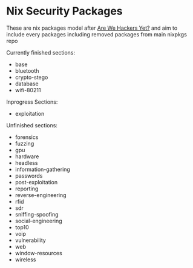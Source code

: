 # Nix Security Packages

These are nix packages model after [Are We Hackers Yet?](https://jjjollyjim.github.io/arewehackersyet/index.html) and aim to include every packages including removed packages from main nixpkgs repo

Currently finished sections:
- base
- bluetooth
- crypto-stego
- database
- wifi-80211

Inprogress Sections:
- exploitation

Unfinished sections:
- forensics
- fuzzing
- gpu
- hardware
- headless
- information-gathering
- passwords
- post-exploitation
- reporting
- reverse-engineering
- rfid
- sdr
- sniffing-spoofing
- social-engineering
- top10
- voip
- vulnerability
- web
- window-resources
- wireless
